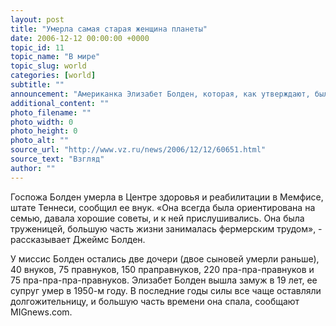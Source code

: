 ```yaml
---
layout: post
title: "Умерла самая старая женщина планеты"
date: 2006-12-12 00:00:00 +0000
topic_id: 11
topic_name: "В мире"
topic_slug: world
categories: [world]
subtitle: ""
announcement: "Американка Элизабет Болден, которая, как утверждают, была самой старой из живущих ныне людей, скончалась в возрасте 116 лет."
additional_content: ""
photo_filename: ""
photo_width: 0
photo_height: 0
photo_alt: ""
source_url: "http://www.vz.ru/news/2006/12/12/60651.html"
source_text: "Взгляд"
author: ""
---
```

Госпожа Болден умерла в Центре здоровья и реабилитации в Мемфисе, штате Теннеси, сообщил ее внук. «Она всегда была ориентирована на семью, давала хорошие советы, и к ней прислушивались. Она была труженицей, большую часть жизни занималась фермерским трудом», - рассказывает Джеймс Болден.

У миссис Болден остались две дочери (двое сыновей умерли раньше), 40 внуков, 75 правнуков, 150 праправнуков, 220 пра-пра-правнуков и 75 пра-пра-пра-правнуков. Элизабет Болден вышла замуж в 19 лет, ее супруг умер в 1950-м году. В последние годы силы все чаще оставляли долгожительницу, и большую часть времени она спала, сообщают MIGnews.com.
